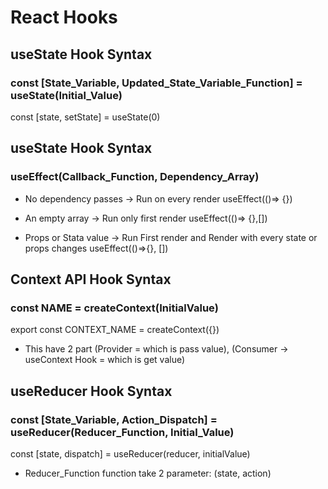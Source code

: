 # React Hooks

## useState Hook Syntax

### const [State_Variable, Updated_State_Variable_Function] = useState(Initial_Value)

const [state, setState] = useState(0)

## useState Hook Syntax

### useEffect(Callback_Function, Dependency_Array)

- No dependency passes -> Run on every render
  useEffect(()=> {})

- An empty array -> Run only first render
  useEffect(()=> {},[])

- Props or Stata value -> Run First render and Render with every state or props changes
  useEffect(()=>{}, [])

## Context API Hook Syntax

### const NAME = createContext(InitialValue)

export const CONTEXT_NAME = createContext({})

- This have 2 part (Provider = which is pass value), (Consumer -> useContext Hook = which is get value)

## useReducer Hook Syntax

### const [State_Variable, Action_Dispatch] = useReducer(Reducer_Function, Initial_Value)

const [state, dispatch] = useReducer(reducer, initialValue)

- Reducer_Function function take 2 parameter: (state, action)
